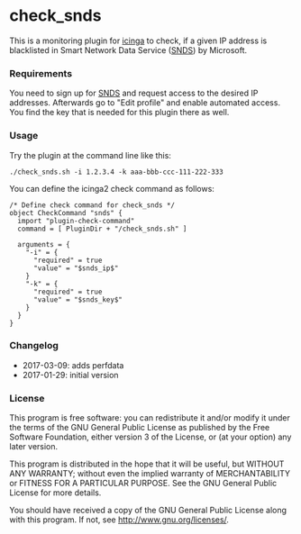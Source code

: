 # check_snds

This is a monitoring plugin for [icinga](https://www.icinga.com) to check, if a given IP address is blacklisted in Smart Network Data Service ([SNDS](https://postmaster.live.com/snds/)) by Microsoft.


### Requirements
You need to sign up for [SNDS](https://postmaster.live.com/snds/) and request access to the desired IP addresses. Afterwards  go to "Edit profile" and enable automated access. You find the key that is needed for this plugin there as well.


### Usage
Try the plugin at the command line like this:
```
./check_snds.sh -i 1.2.3.4 -k aaa-bbb-ccc-111-222-333
```

You can define the icinga2 check command as follows:
```
/* Define check command for check_snds */
object CheckCommand "snds" {
  import "plugin-check-command"
  command = [ PluginDir + "/check_snds.sh" ]

  arguments = {
    "-i" = {
      "required" = true
      "value" = "$snds_ip$"
    }
    "-k" = {
      "required" = true
      "value" = "$snds_key$"
    }
  }
}
```


### Changelog
* 2017-03-09: adds perfdata
* 2017-01-29: initial version


### License
This program is free software: you can redistribute it and/or modify it under the terms of the GNU General Public License as published by the Free Software Foundation, either version 3 of the License, or (at your option) any later version.

This program is distributed in the hope that it will be useful, but WITHOUT ANY WARRANTY; without even the implied warranty of MERCHANTABILITY or FITNESS FOR A PARTICULAR PURPOSE.  See the GNU General Public License for more details.

You should have received a copy of the GNU General Public License along with this program.  If not, see http://www.gnu.org/licenses/.
